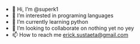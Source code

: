 - 👋 Hi, I’m @superk1
- 👀 I’m interested in programing languages
- 🌱 I’m currently learning python 
- 💞️ I’m looking to collaborate on nothing yet no yey
- 📫 How to reach me erick.sustaeta@gmail.com

<!---
superk1/superk1 is a ✨ special ✨ repository because its `README.md` (this file) appears on your GitHub profile.
You can click the Preview link to take a look at your changes.
--->
